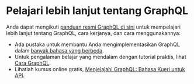 # Pelajari lebih lanjut tentang GraphQL

Anda dapat mengikuti [panduan resmi GraphQL di sini](https://graphql.org/learn/) untuk mempelajari lebih lanjut tentang GraphQL, cara kerjanya, dan cara menggunakannya:

- Ada pustaka untuk membantu Anda mengimplementasikan GraphQL dalam [banyak bahasa yang berbeda](https://graphql.org/code/).
- Untuk pengalaman belajar yang mendalam dengan tutorial praktis, lihat [Cara GraphQL](https://www.howtographql.com/).
- Lihatlah kursus online gratis, [Menjelajahi GraphQL: Bahasa Kueri untuk API](https://www.edx.org/course/exploring-graphql-a-query-language-for-apis).
